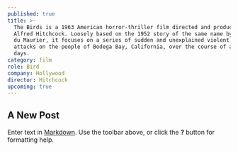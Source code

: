 ```yaml
---
published: true
title: >-
  The Birds is a 1963 American horror-thriller film directed and produced by
  Alfred Hitchcock. Loosely based on the 1952 story of the same name by Daphne
  du Maurier, it focuses on a series of sudden and unexplained violent bird
  attacks on the people of Bodega Bay, California, over the course of a few
  days.
category: film
role: Bird
company: Hollywood
director: Hitchcock
upcoming: true
---
```

## A New Post

Enter text in [Markdown](http://daringfireball.net/projects/markdown/). Use the toolbar above, or click the **?** button for formatting help.

